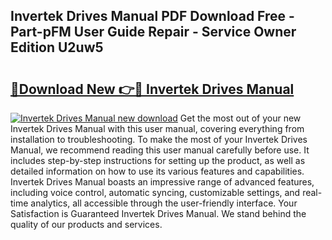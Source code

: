 ## Invertek Drives Manual PDF Download Free - Part-pFM User Guide Repair - Service Owner Edition U2uw5

# <h2><a href="http://bc13946.oget.top/?id=Invertek+Drives+Manual">🔗Download New 👉🔴 Invertek Drives Manual</a></h2>

[![Invertek Drives Manual new download](https://i.imgur.com/5g1atiW.png)](http://bc13946.oget.top/?id=Invertek+Drives+Manual)
Get the most out of your new Invertek Drives Manual with this user manual, covering everything from installation to troubleshooting. To make the most of your Invertek Drives Manual, we recommend reading this user manual carefully before use. It includes step-by-step instructions for setting up the product, as well as detailed information on how to use its various features and capabilities. Invertek Drives Manual boasts an impressive range of advanced features, including voice control, automatic syncing, customizable settings, and real-time analytics, all accessible through the user-friendly interface. Your Satisfaction is Guaranteed Invertek Drives Manual. We stand behind the quality of our products and services.
